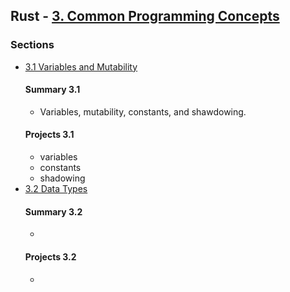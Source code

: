 ## Rust - [3. Common Programming Concepts](https://rust-book.cs.brown.edu/ch03-00-common-programming-concepts.html)

### Sections
- [3.1 Variables and Mutability](https://rust-book.cs.brown.edu/ch03-01-variables-and-mutability.html)
	#### Summary 3.1
	- Variables, mutability, constants, and shawdowing. 
	#### Projects 3.1
	- variables
	- constants
	- shadowing
- [3.2 Data Types](https://rust-book.cs.brown.edu/ch03-02-data-types.html)
	#### Summary 3.2
	- 
	#### Projects 3.2
	- 



